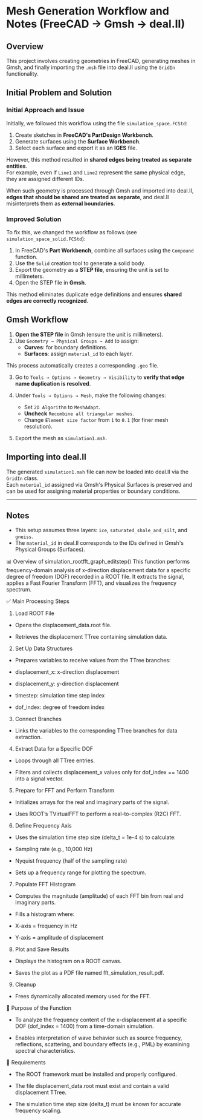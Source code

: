 # Mesh Generation Workflow and Notes (FreeCAD → Gmsh → deal.II)

## Overview

This project involves creating geometries in FreeCAD, generating meshes in Gmsh, and finally importing the `.msh` file into deal.II using the `GridIn` functionality.

## Initial Problem and Solution

### Initial Approach and Issue

Initially, we followed this workflow using the file `simulation_space.FCStd`:

1. Create sketches in **FreeCAD's PartDesign Workbench**.
2. Generate surfaces using the **Surface Workbench**.
3. Select each surface and export it as an **IGES** file.

However, this method resulted in **shared edges being treated as separate entities**.  
For example, even if `Line1` and `Line2` represent the same physical edge, they are assigned different IDs.

When such geometry is processed through Gmsh and imported into deal.II,  
**edges that should be shared are treated as separate**, and deal.II misinterprets them as **external boundaries**.

### Improved Solution

To fix this, we changed the workflow as follows (see `simulation_space_solid.FCStd`):

1. In FreeCAD's **Part Workbench**, combine all surfaces using the `Compound` function.
2. Use the `Solid` creation tool to generate a solid body.
3. Export the geometry as a **STEP file**, ensuring the unit is set to millimeters.
4. Open the STEP file in **Gmsh**.

This method eliminates duplicate edge definitions and ensures **shared edges are correctly recognized**.

## Gmsh Workflow

1. **Open the STEP file** in Gmsh (ensure the unit is millimeters).
2. Use `Geometry → Physical Groups → Add` to assign:
   - **Curves**: for boundary definitions.
   - **Surfaces**: assign `material_id` to each layer.

This process automatically creates a corresponding `.geo` file.

3. Go to `Tools → Options → Geometry → Visibility` to **verify that edge name duplication is resolved**.

4. Under `Tools → Options → Mesh`, make the following changes:
   - Set `2D Algorithm` to `MeshAdapt`.
   - **Uncheck** `Recombine all triangular meshes`.
   - Change `Element size factor` from `1` to `0.1` (for finer mesh resolution).

5. Export the mesh as `simulation1.msh`.

## Importing into deal.II

The generated `simulation1.msh` file can now be loaded into deal.II via the `GridIn` class.  
Each `material_id` assigned via Gmsh's Physical Surfaces is preserved and can be used for assigning material properties or boundary conditions.

---

## Notes

- This setup assumes three layers: `ice`, `saturated_shale_and_silt`, and `gneiss`.
- The `material_id` in deal.II corresponds to the IDs defined in Gmsh's Physical Groups (Surfaces).

<dr>
<dr>
<dr>

📊 Overview of simulation_rootfft_graph_editstep()
This function performs frequency-domain analysis of x-direction displacement data for a specific degree of freedom (DOF) recorded in a ROOT file. It extracts the signal, applies a Fast Fourier Transform (FFT), and visualizes the frequency spectrum.

✅ Main Processing Steps
1. Load ROOT File
- Opens the displacement_data.root file.

- Retrieves the displacement TTree containing simulation data.

2. Set Up Data Structures
- Prepares variables to receive values from the TTree branches:

- displacement_x: x-direction displacement

- displacement_y: y-direction displacement

- timestep: simulation time step index

- dof_index: degree of freedom index

3. Connect Branches
- Links the variables to the corresponding TTree branches for data extraction.

4. Extract Data for a Specific DOF
- Loops through all TTree entries.

- Filters and collects displacement_x values only for dof_index == 1400 into a signal vector.

5. Prepare for FFT and Perform Transform
- Initializes arrays for the real and imaginary parts of the signal.

- Uses ROOT’s TVirtualFFT to perform a real-to-complex (R2C) FFT.

6. Define Frequency Axis
- Uses the simulation time step size (delta_t = 1e-4 s) to calculate:

- Sampling rate (e.g., 10,000 Hz)

- Nyquist frequency (half of the sampling rate)

- Sets up a frequency range for plotting the spectrum.

7. Populate FFT Histogram
- Computes the magnitude (amplitude) of each FFT bin from real and imaginary parts.

- Fills a histogram where:

- X-axis = frequency in Hz

- Y-axis = amplitude of displacement

8. Plot and Save Results
- Displays the histogram on a ROOT canvas.

- Saves the plot as a PDF file named fft_simulation_result.pdf.

9. Cleanup
- Frees dynamically allocated memory used for the FFT.

🎯 Purpose of the Function
- To analyze the frequency content of the x-displacement at a specific DOF (dof_index = 1400) from a time-domain simulation.

- Enables interpretation of wave behavior such as source frequency, reflections, scattering, and boundary effects (e.g., PML) by examining spectral characteristics.

🔧 Requirements
- The ROOT framework must be installed and properly configured.

- The file displacement_data.root must exist and contain a valid displacement TTree.

- The simulation time step size (delta_t) must be known for accurate frequency scaling.